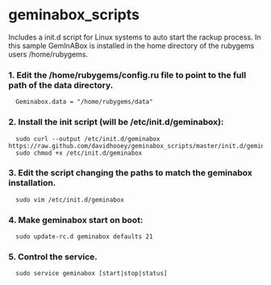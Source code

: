 geminabox_scripts
=================

Includes a init.d script for Linux systems to auto start the rackup process. In this sample GemInABox is installed in the home directory of the rubygems users /home/rubygems.

### 1. Edit the /home/rubygems/config.ru file to point to the full path of the data directory.
```
  Geminabox.data = "/home/rubygems/data"
```

### 2. Install the init script (will be /etc/init.d/geminabox):
```
  sudo curl --output /etc/init.d/geminabox https://raw.github.com/davidhooey/geminabox_scripts/master/init.d/geminabox
  sudo chmod +x /etc/init.d/geminabox
```

### 3. Edit the script changing the paths to match the geminabox installation.
```
  sudo vim /etc/init.d/geminabox
```

### 4. Make geminabox start on boot:
```
  sudo update-rc.d geminabox defaults 21
```

### 5. Control the service.
```
  sudo service geminabox [start|stop|status]
```
